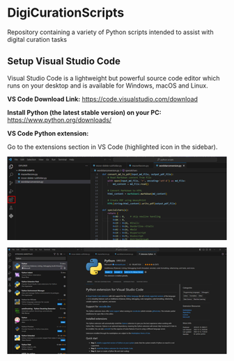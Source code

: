 # DigiCurationScripts
Repository containing a variety of Python scripts intended to assist with digital curation tasks 

## Setup Visual Studio Code

Visual Studio Code is a lightweight but powerful source code editor which runs on your desktop and is available for Windows, macOS and Linux.

**VS Code Download Link:** https://code.visualstudio.com/download

**Install Python (the latest stable version) on your PC:** https://www.python.org/downloads/

**VS Code Python extension:**

Go to the extensions section in VS Code (highlighted icon in the sidebar).

![Image 1](images/Picture1.png)

![Image 2](images/Picture2.png)

